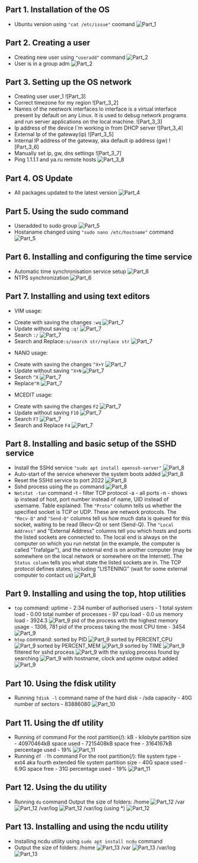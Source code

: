 ## Part 1. Installation of the OS
* Ubuntu version using `"cat /etc/issue"` coomand
![Part_1](screenshots/Part_1.png)
## Part 2. Creating a user
* Creating new user using `"useradd"` command
![Part_2](screenshots/Part_2.png)
* User is in a group adm
![Part_2](screenshots/Part_2_2.png)
## Part 3. Setting up the OS network
* Creating user user_1
![Part_3]
* Correct timezone for my region
![Part_3_2]
* Names of the neetwork interfaces
lo interface is a virtual interface present by default on any Linux. It is used to debug network programs and run server applications on the local machine.
![Part_3_3]
* Ip address of the device I`m working in from DHCP server
![Part_3_4]
* External Ip of the gateway(ip)
![Part_3_5]
* Internal IP address of the gateway, aka default ip address (gw)
![Part_3_6]
* Manually set ip, gw, dns settings
![Part_3_7]
* Ping 1.1.1.1 and ya.ru remote hosts
![Part_3_8](screenshots/Part_3_8.png)
## Part 4. OS Update
* All packages updated to the latest version
![Part_4](screenshots/Part_4.png)
## Part 5. Using the sudo command
* Useradded to sudo group
![Part_5](screenshots/Part_5.png)
* Hostaname changed using `"sudo nano /etc/hostname"` command
![Part_5](screenshots/Part_5_2.png)
## Part 6. Installing and configuring the time service
* Automatic time synchronisation service setup
![Part_6](screenshots/Part_6.png)
* NTPS synchronization
![Part_6](screenshots/Part_6_2.png)
## Part 7. Installing and using text editors
* VIM usage:
- Create with saving the changes `:wq`
![Part_7](screenshots/Part_7_1.png)
- Update without saving `:q!`
![Part_7](screenshots/Part_7_2.png)
- Search `:/`
![Part_7](screenshots/Part_7_3.png)
- Search and Replace`:s/search str/replace str`
![Part_7](screenshots/Part_7_4.png)
* NANO usage:
- Create with saving the changes `^X+Y`
![Part_7](screenshots/Part_7_5.png)
- Update without saving `^X+N`
![Part_7](screenshots/Part_7_6.png)
- Search `^X`
![Part_7](screenshots/Part_7_7.png)
- Replace`^R`
![Part_7](screenshots/Part_7_8.png)
* MCEDIT usage:
- Create with saving the changes `F2`
![Part_7](screenshots/Part_7_9.png)
- Update without saving `F10`
![Part_7](screenshots/Part_7_10.png)
- Search `F7`
![Part_7](screenshots/Part_7_11.png)
- Search and Replace `F4`
![Part_7](screenshots/Part_7_12.png)
## Part 8. Installing and basic setup of the SSHD service
* Install the SSHd service `"sudo apt install openssh-server"`
![Part_8](screenshots/Part_8_1.png)
* Auto-start of the service whenever the system boots added
![Part_8](screenshots/Part_8_2.png)
* Reset the SSHd service to port 2022
![Part_8](screenshots/Part_8_3.png)
* Sshd process using the `ps` command
![Part_8](screenshots/Part_8_4.png)
* `Netstat -tan` command
-t - filter TCP protocol
-a - all ports
-n - shows ip instead of host, port number instead of name, UID instead of username.
Table explained:
The `"Proto"` column tells us whether the specified socket is TCP or UDP. These are network protocols.
The `"Recv-Q"` and `"Send-Q"` columns tell us how much data is queued for this socket, waiting to be read (Recv-Q) or sent (Send-Q).
The `"Local Address"` and "External Address" columns tell you which hosts and ports the listed sockets are connected to. The local end is always on the computer on which you run netstat (in the example, the computer is called "Trafalgar"), and the external end is on another computer (may be somewhere on the local network or somewhere on the Internet).
The `Status column` tells you what state the listed sockets are in. The TCP protocol defines states, including "LISTENING" (wait for some external computer to contact us)
![Part_8](screenshots/Part_8_5.png)
## Part 9. Installing and using the top, htop utilities
* `top` command:
uptime - 2:34
number of authorised users - 1
total system load - 0.00
total number of processes - 97
cpu load - 0.0 us
memory load - 3924.3
![Part_9](screenshots/Part_9_1.png)
pid of the process with the highest memory usage - 1306, 781
pid of the process taking the most CPU time - 3454
![Part_9](screenshots/Part_9_2.png)
* `htop` command:
sorted by PID
![Part_9](screenshots/Part_9_3.png)
sorted by PERCENT_CPU
![Part_9](screenshots/Part_9_4.png)
sorted by PERCENT_MEM
![Part_9](screenshots/Part_9_5.png)
sorted by TIME
![Part_9](screenshots/Part_9_6.png)
filtered for sshd process
![Part_9](screenshots/Part_9_7.png)
with the syslog process found by searching
![Part_9](screenshots/Part_9_8.png)
with hostname, clock and uptime output added
![Part_9](screenshots/Part_9_9.png)
## Part 10. Using the fdisk utility
* Running `fdisk -l` command
name of the hard disk  - /sda
capacity - 40G
number of sectors - 83886080
![Part_10](screenshots/Part_10.png)
## Part 11. Using the df utility
* Running `df` command
For the root partition(/):
kB - kilobyte
partition size  - 40970464kB
space used - 7215408kB
space free - 3164167kB
percentage used - 19%
![Part_11](screenshots/Part_11_1.png)
* Running `df -Th` command
For the root partition(/):
file system type - ext4 aka fourth extended file system
partition size  -  40G
space used - 6.9G
space free - 31G
percentage used - 19%
![Part_11](screenshots/Part_11_2.png)
## Part 12. Using the du utility
* Running `du` command
Output the size of folders:
/home
![Part_12](screenshots/Part_12_1.png)
/var
![Part_12](screenshots/Part_12_2.png)
/var/log
![Part_12](screenshots/Part_12_3.png)
/var/log (using *)
![Part_12](screenshots/Part_12_4.png)
## Part 13. Installing and using the ncdu utility
* Installing ncdu utility using `sudo apt install ncdu` command
* Output the size of folders:
/home
![Part_13](screenshots/Part_13_1.png)
/var
![Part_13](screenshots/Part_13_2.png)
/var/log
![Part_13](screenshots/Part_13_3.png)
